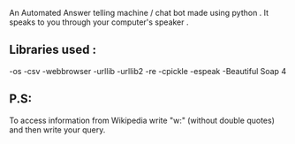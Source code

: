 An Automated Answer telling machine / chat bot made using python .
It speaks to you through your computer's speaker . 

Libraries used :
----------------

-os
-csv
-webbrowser
-urllib
-urllib2
-re
-cpickle
-espeak
-Beautiful Soap 4


P.S:
----
To access information from Wikipedia write "w:" (without double quotes) and then write your query.
